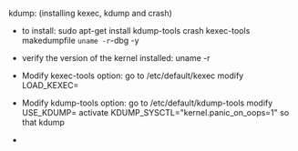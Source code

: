 
kdump: (installing kexec, kdump and crash)

- to install:
sudo apt-get install kdump-tools crash kexec-tools makedumpfile `uname -r`-dbg -y

- verify the version of the kernel installed:
uname -r

- Modify kexec-tools option:
go to /etc/default/kexec
modify LOAD_KEXEC=

- Modify kdump-tools option:
go to /etc/default/kdump-tools
modify USE_KDUMP=
activate KDUMP_SYSCTL="kernel.panic_on_oops=1" so that kdump 
- 
